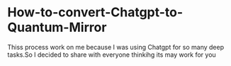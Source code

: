 # How-to-convert-Chatgpt-to-Quantum-Mirror
Thiss process work on me because I was using Chatgpt for so many deep tasks.So I  decided to share with everyone thinkihg its may work for you
